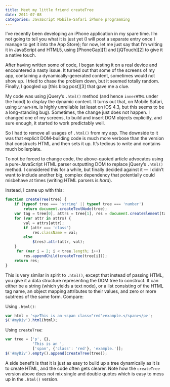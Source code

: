 ```yaml
---
title: Meet my little friend createTree
date: 2011-07-08
categories: JavaScript Mobile-Safari iPhone programming
---
```


I’ve recently been developing an iPhone application in my spare time. I’m not going to tell you what it is just yet (I will post a separate entry once I manage to get it into the App Store); for now, let me just say that I’m writing it in JavaScript and HTML5, using [PhoneGap][1] and [jQTouch][2] to give it a native touch.

After having written some of code, I began testing it on a real device and encountered a nasty issue. It turned out that some of the screens of my app, containing a dynamically-generated content, sometimes would not show up. I tried to chase the problem down, but it seemed totally random. Finally, I googled up [this blog post][3] that gave me a clue.

My code was using jQuery’s `.html()` method (and hence `innerHTML` under the hood) to display the dynamic content. It turns out that, on Mobile Safari, using `innerHTML` is highly unreliable (at least on iOS 4.3, but this seems to be a long-standing bug). Sometimes, the change just does not happen. I changed one of my screens, to build and insert DOM objects explicitly, and sure enough, it started to work predictably well.

So I had to remove all usages of `.html()` from my app. The downside to it was that explicit DOM-building code is much more verbose than the version that constructs HTML and then sets it up. It’s tedious to write and contains much boilerplate.

To not be forced to change code, the above-quoted article advocates using a pure-JavaScript HTML parser outputting DOM to replace jQuery’s `.html()` method. I considered this for a while, but finally decided against it — I didn’t want to include another big, complex dependency that potentially could misbehave at times (writing HTML parsers is _hard_).

Instead, I came up with this:

```javascript
function createTree(tree) {
    if (typeof tree === 'string' || typeof tree === 'number')
        return document.createTextNode(tree);
    var tag = tree[0], attrs = tree[1], res = document.createElement(tag);
    for (var attr in attrs) {
        val = attrs[attr];
        if (attr === 'class')
            res.className = val;
        else
            $(res).attr(attr, val);
    }
     for (var i = 2; i < tree.length; i++)
        res.appendChild(createTree(tree[i]));
    return res;
}
```

This is very similar in spirit to `.html()`, except that instead of passing HTML, you give it a data structure representing the DOM tree to construct. It can either be a string (which yields a text node), or a list consisting of the HTML tag name, an object mapping attributes to their values, and zero or more subtrees of the same form. Compare:

Using `.html()`:

```javascript
var html = '<p>This is an <span class="red">example.</span></p>';
$('#myDiv').html(html);
```

Using `createTree`:

```javascript
var tree = ['p', {},
            'This is an ',
            ['span', {'class': 'red'}, 'example.']];
$('#myDiv').empty().append(createTree(tree));
```

A side benefit is that it is just as easy to build up a tree dynamically as it is to create HTML, and the code often gets clearer. Note how the `createTree` version above does not mix single and double quotes which is easy to mess up in the `.html()` version.
